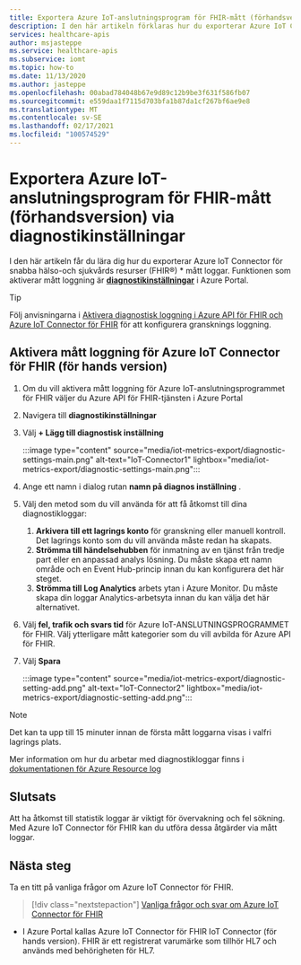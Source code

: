 ```yaml
---
title: Exportera Azure IoT-anslutningsprogram för FHIR-mått (förhandsversion) via diagnostikinställningar
description: I den här artikeln förklaras hur du exporterar Azure IoT Connector för FHIR (för hands version) mått via diagnostikinställningar
services: healthcare-apis
author: msjasteppe
ms.service: healthcare-apis
ms.subservice: iomt
ms.topic: how-to
ms.date: 11/13/2020
ms.author: jasteppe
ms.openlocfilehash: 00abad784048b67e9d89c12b9be3f631f586fb07
ms.sourcegitcommit: e559daa1f7115d703bfa1b87da1cf267bf6ae9e8
ms.translationtype: MT
ms.contentlocale: sv-SE
ms.lasthandoff: 02/17/2021
ms.locfileid: "100574529"
---
```

# <a name="export-azure-iot-connector-for-fhir-preview-metrics-through-diagnostic-settings"></a>Exportera Azure IoT-anslutningsprogram för FHIR-mått (förhandsversion) via diagnostikinställningar

I den här artikeln får du lära dig hur du exporterar Azure IoT Connector för snabba hälso-och sjukvårds resurser (FHIR&#174;) * mått loggar. Funktionen som aktiverar mått loggning är [**diagnostikinställningar**](../azure-monitor/essentials/diagnostic-settings.md) i Azure Portal. 

> [!TIP]
> Följ anvisningarna i [Aktivera diagnostisk loggning i Azure API för FHIR och Azure IoT Connector för FHIR](enable-diagnostic-logging.md#enable-diagnostic-logging-in-azure-api-for-fhir) för att konfigurera gransknings loggning.

## <a name="enable-metrics-logging-for-the-azure-iot-connector-for-fhir-preview"></a>Aktivera mått loggning för Azure IoT Connector för FHIR (för hands version)
1. Om du vill aktivera mått loggning för Azure IoT-anslutningsprogrammet för FHIR väljer du Azure API för FHIR-tjänsten i Azure Portal 

2. Navigera till **diagnostikinställningar** 

3. Välj **+ Lägg till diagnostisk inställning**

   :::image type="content" source="media/iot-metrics-export/diagnostic-settings-main.png" alt-text="IoT-Connector1" lightbox="media/iot-metrics-export/diagnostic-settings-main.png"::: 

4. Ange ett namn i dialog rutan **namn på diagnos inställning** .

5. Välj den metod som du vill använda för att få åtkomst till dina diagnostikloggar:

    1. **Arkivera till ett lagrings konto** för granskning eller manuell kontroll. Det lagrings konto som du vill använda måste redan ha skapats.
    2. **Strömma till händelsehubben** för inmatning av en tjänst från tredje part eller en anpassad analys lösning. Du måste skapa ett namn område och en Event Hub-princip innan du kan konfigurera det här steget.
    3. **Strömma till Log Analytics** arbets ytan i Azure Monitor. Du måste skapa din loggar Analytics-arbetsyta innan du kan välja det här alternativet.

6. Välj **fel, trafik och svars tid** för Azure IoT-ANSLUTNINGSPROGRAMMET för FHIR.  Välj ytterligare mått kategorier som du vill avbilda för Azure API för FHIR.

7. Välj **Spara**

   :::image type="content" source="media/iot-metrics-export/diagnostic-setting-add.png" alt-text="IoT-Connector2" lightbox="media/iot-metrics-export/diagnostic-setting-add.png":::

> [!Note] 
> Det kan ta upp till 15 minuter innan de första mått loggarna visas i valfri lagrings plats.  
 
Mer information om hur du arbetar med diagnostikloggar finns i [dokumentationen för Azure Resource log](../azure-monitor/essentials/platform-logs-overview.md)

## <a name="conclusion"></a>Slutsats 
Att ha åtkomst till statistik loggar är viktigt för övervakning och fel sökning.  Med Azure IoT Connector för FHIR kan du utföra dessa åtgärder via mått loggar. 

## <a name="next-steps"></a>Nästa steg

Ta en titt på vanliga frågor om Azure IoT Connector för FHIR.

>[!div class="nextstepaction"]
>[Vanliga frågor och svar om Azure IoT Connector för FHIR](fhir-faq.md)

* I Azure Portal kallas Azure IoT Connector för FHIR IoT Connector (för hands version). FHIR är ett registrerat varumärke som tillhör HL7 och används med behörigheten för HL7.